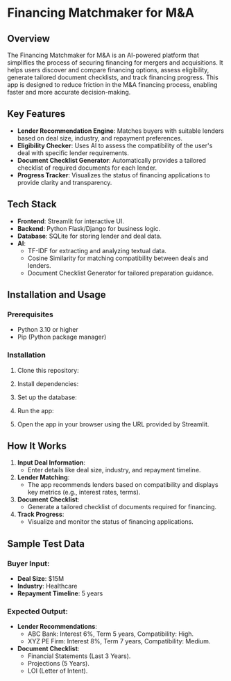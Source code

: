 # Financing Matchmaker for M&A

## Overview
The Financing Matchmaker for M&A is an AI-powered platform that simplifies the process of securing financing for mergers and acquisitions. It helps users discover and compare financing options, assess eligibility, generate tailored document checklists, and track financing progress. This app is designed to reduce friction in the M&A financing process, enabling faster and more accurate decision-making.

## Key Features
- **Lender Recommendation Engine**: Matches buyers with suitable lenders based on deal size, industry, and repayment preferences.
- **Eligibility Checker**: Uses AI to assess the compatibility of the user's deal with specific lender requirements.
- **Document Checklist Generator**: Automatically provides a tailored checklist of required documents for each lender.
- **Progress Tracker**: Visualizes the status of financing applications to provide clarity and transparency.

## Tech Stack
- **Frontend**: Streamlit for interactive UI.
- **Backend**: Python Flask/Django for business logic.
- **Database**: SQLite for storing lender and deal data.
- **AI**:
  - TF-IDF for extracting and analyzing textual data.
  - Cosine Similarity for matching compatibility between deals and lenders.
  - Document Checklist Generator for tailored preparation guidance.

## Installation and Usage

### Prerequisites
- Python 3.10 or higher
- Pip (Python package manager)

### Installation
1. Clone this repository:

2. Install dependencies:


3. Set up the database:


4. Run the app:


5. Open the app in your browser using the URL provided by Streamlit.

## How It Works
1. **Input Deal Information**:
   - Enter details like deal size, industry, and repayment timeline.
2. **Lender Matching**:
   - The app recommends lenders based on compatibility and displays key metrics (e.g., interest rates, terms).
3. **Document Checklist**:
   - Generate a tailored checklist of documents required for financing.
4. **Track Progress**:
   - Visualize and monitor the status of financing applications.

## Sample Test Data

### Buyer Input:
- **Deal Size**: $15M
- **Industry**: Healthcare
- **Repayment Timeline**: 5 years

### Expected Output:
- **Lender Recommendations**:
  - ABC Bank: Interest 6%, Term 5 years, Compatibility: High.
  - XYZ PE Firm: Interest 8%, Term 7 years, Compatibility: Medium.
- **Document Checklist**:
  - Financial Statements (Last 3 Years).
  - Projections (5 Years).
  - LOI (Letter of Intent).

